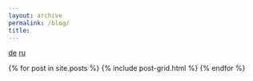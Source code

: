 ```yaml
---
layout: archive
permalink: /blog/
title: 
---
```

<a href="/de/" class="btn-i18n-inverse">de</a> <a href="/ru/" class="btn-i18n-inverse">ru</a>
<div class="tiles">
{% for post in site.posts %}
	{% include post-grid.html %}
{% endfor %}
</div><!-- /.tiles -->
